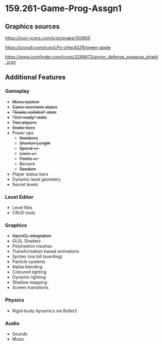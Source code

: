 # 159.261-Game-Prog-Assgn1
## Graphics sources
https://icon-icons.com/icon/snake/100855

https://icons8.com/icon/LPo-oYep4SZR/green-apple

https://www.iconfinder.com/icons/3288673/armor_defense_powerup_shield_icon

## Additional Features

### Gameplay
- ~~Menu system~~
- ~~Game over/won states~~
- ~~"Snake collided" state~~
- ~~"Get ready" state~~
- ~~Two players~~
- ~~Snake lives~~
- Power ups
    - ~~Numbers~~
    - ~~Shorten Length~~
    - ~~Speed +/-~~
    - ~~Lives +/-~~
    - ~~Points +/-~~
    - Berserk
    - ~~Random~~
- Player status bars
- Dynamic level geometry
- Secret levels

### Level Editor
- Level files
- CRUD tools

### Graphics
- ~~OpenGL integration~~
- GLSL Shaders
- Polyhedron meshes
- Transformation based animations
- Sprites (via bill boarding)
- Particle systems
- Alpha blending
- Coloured lighting
- Dynamic lighting
- Shadow mapping
- Screen transitions

### Physics
- Rigid-body dynamics via Bullet3

### Audio
- Sounds
- Music

